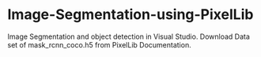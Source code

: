 # Image-Segmentation-using-PixelLib
Image Segmentation and object detection in Visual Studio.
Download Data set of mask_rcnn_coco.h5 from PixelLib Documentation.
